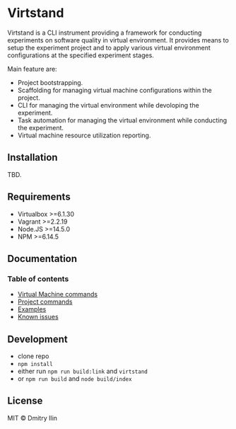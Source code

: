 # Virtstand

Virtstand is a CLI instrument providing a framework for conducting experiments on software quality in virtual environment.
It provides means to setup the experiment project and to apply various virtual environment configurations at the specified experiment stages.

Main feature are:

* Project bootstrapping.
* Scaffolding for managing virtual machine configurations within the project.
* CLI for managing the virtual environment while devoloping the experiment.
* Task automation for managing the virtual environment while conducting the experiment.
* Virtual machine resource utilization reporting.

## Installation

TBD.

## Requirements

* Virtualbox >=6.1.30
* Vagrant >=2.2.19
* Node.JS >=14.5.0
* NPM >=6.14.5

## Documentation

### Table of contents

* [Virtual Machine commands](/docs/commands_vm.md)
* [Project commands](/docs/commands_project.md)
* [Examples](/docs/examples.md)
* [Known issues](/docs/known_issues.md)

## Development

* clone repo
* `npm install`
* either run `npm run build:link` and `virtstand`
* or `npm run build` and `node build/index`

## License

MIT © Dmitry Ilin
